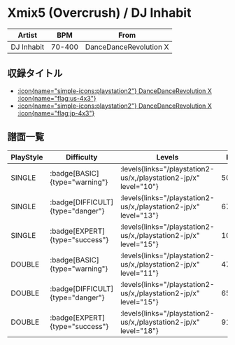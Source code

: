 # Xmix5 (Overcrush) / DJ Inhabit

|Artist|BPM|From|
|------|---|----|
|DJ Inhabit|70-400|DanceDanceRevolution X|

## 収録タイトル

- [:icon{name="simple-icons:playstation2"} DanceDanceRevolution X :icon{name="flag:us-4x3"}](/playstation2-us/x)
- [:icon{name="simple-icons:playstation2"} DanceDanceRevolution X :icon{name="flag:jp-4x3"}](/playstation2-jp/x)

## 譜面一覧

|PlayStyle|Difficulty|Levels|Notes|Movie|
|---------|----------|------|-----|-----|
|SINGLE| :badge[BASIC]{type="warning"}| :levels{links="/playstation2-us/x,/playstation2-jp/x" level="10"}|504/40||
|SINGLE| :badge[DIFFICULT]{type="danger"}| :levels{links="/playstation2-us/x,/playstation2-jp/x" level="13"}|671/44||
|SINGLE| :badge[EXPERT]{type="success"}| :levels{links="/playstation2-us/x,/playstation2-jp/x" level="15"}|1003/45||
|DOUBLE| :badge[BASIC]{type="warning"}| :levels{links="/playstation2-us/x,/playstation2-jp/x" level="11"}|478/19||
|DOUBLE| :badge[DIFFICULT]{type="danger"}| :levels{links="/playstation2-us/x,/playstation2-jp/x" level="15"}|658/26||
|DOUBLE| :badge[EXPERT]{type="success"}| :levels{links="/playstation2-us/x,/playstation2-jp/x" level="18"}|911/39||

